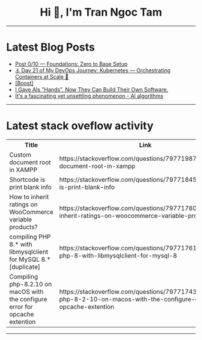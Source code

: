 <h1 align="center">Hi 👋, I'm Tran Ngoc Tam</h1>

---

# Latest Blog Posts 
<!-- BLOG-POST-LIST:START -->
- [Post 0/10 — Foundations: Zero to Base Setup](https://dev.to/cloud-sky-ops/post-010-foundations-zero-to-base-setup-58ni)
- [⚓ Day 21 of My DevOps Journey: Kubernetes — Orchestrating Containers at Scale 🚀](https://dev.to/dankbhardwaj/day-21-of-my-devops-journey-kubernetes-orchestrating-containers-at-scale-27ge)
- [[Boost]](https://dev.to/varundeva/-469k)
- [I Gave AIs &quot;Hands&quot;. Now They Can Build Their Own Software.](https://dev.to/michael_alexander_4bcb07c/i-gave-ais-hands-now-they-can-build-their-own-software-5hgg)
- [It&#39;s a fascinating yet unsettling phenomenon - AI algorithms](https://dev.to/drcarlosruizviquez/its-a-fascinating-yet-unsettling-phenomenon-ai-algorithms-2c5e)
<!-- BLOG-POST-LIST:END -->

---

# Latest stack oveflow activity
<table>
  <tr><th>Title</th><th>Link</th></tr>
  <!-- STACKOVERFLOW:START --><tr><td>Custom document root in XAMPP</td><td>https://stackoverflow.com/questions/79771987/custom-document-root-in-xampp</td></tr><tr><td>Shortcode is print blank info</td><td>https://stackoverflow.com/questions/79771845/shortcode-is-print-blank-info</td></tr><tr><td>How to inherit ratings on WooCommerce variable products?</td><td>https://stackoverflow.com/questions/79771780/how-to-inherit-ratings-on-woocommerce-variable-products</td></tr><tr><td>compiling PHP 8.* with libmysqlclient for MySQL 8.* [duplicate]</td><td>https://stackoverflow.com/questions/79771761/compiling-php-8-with-libmysqlclient-for-mysql-8</td></tr><tr><td>Compiling php-8.2.10 on macOS with the configure error for opcache extention</td><td>https://stackoverflow.com/questions/79771743/compiling-php-8-2-10-on-macos-with-the-configure-error-for-opcache-extention</td></tr><!-- STACKOVERFLOW:END -->
</table>

---


